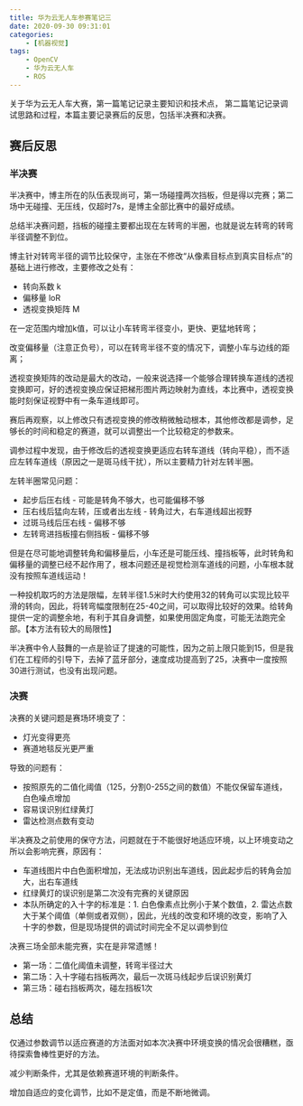 ```yaml
---
title: 华为云无人车参赛笔记三
date: 2020-09-30 09:31:01
categories:
	- [机器视觉]
tags:
	- OpenCV
	- 华为云无人车
	- ROS
---
```


关于华为云无人车大赛，第一篇笔记记录主要知识和技术点， 第二篇笔记记录调试思路和过程，本篇主要记录赛后的反思，包括半决赛和决赛。

<!--more-->

## 赛后反思

### 半决赛

半决赛中，博主所在的队伍表现尚可，第一场碰撞两次挡板，但是得以完赛；第二场中无碰撞、无压线，仅超时7s，是博主全部比赛中的最好成绩。

总结半决赛问题，挡板的碰撞主要都出现在左转弯的半圈，也就是说左转弯的转弯半径调整不到位。

博主针对转弯半径的调节比较保守，主张在不修改“从像素目标点到真实目标点”的基础上进行修改，主要修改之处有：

- 转向系数 k
- 偏移量 loR
- 透视变换矩阵 M

在一定范围内增加k值，可以让小车转弯半径变小，更快、更猛地转弯；

改变偏移量（注意正负号），可以在转弯半径不变的情况下，调整小车与边线的距离；

透视变换矩阵的改动是最大的改动，一般来说选择一个能够合理转换车道线的透视变换即可，好的透视变换应保证把梯形图片两边映射为直线，本比赛中，透视变换能时刻保证视野中有一条车道线即可。

赛后再观察，以上修改只有透视变换的修改稍微触动根本，其他修改都是调参，足够长的时间和稳定的赛道，就可以调整出一个比较稳定的参数来。

调参过程中发现，由于修改后的透视变换更适应右转车道线（转向平稳），而不适应左转车道线（原因之一是斑马线干扰），所以主要精力针对左转半圈。

左转半圈常见问题：

- 起步后压右线 - 可能是转角不够大，也可能偏移不够
- 压右线后猛向左转，压或者出左线 - 转角过大，右车道线超出视野
- 过斑马线后压右线 - 偏移不够
- 左转弯进挡板撞右侧挡板 - 偏移不够

但是在尽可能地调整转角和偏移量后，小车还是可能压线、撞挡板等，此时转角和偏移量的调整已经不起作用了，根本问题还是视觉检测车道线的问题，小车根本就没有按照车道线运动！

一种投机取巧的方法是限幅，左转半径1.5米时大约使用32的转角可以实现比较平滑的转向，因此，将转弯幅度限制在25-40之间，可以取得比较好的效果。给转角提供一定的调整余地，有利于其自身调整，如果使用固定角度，可能无法跑完全部。【本方法有较大的局限性】

半决赛中令人鼓舞的一点是验证了提速的可能性，因为之前上限只能到15，但是我们在工程师的引导下，去掉了蓝牙部分，速度成功提高到了25，决赛中一度按照30进行测试，也没有出现问题。

### 决赛

决赛的关键问题是赛场环境变了：

- 灯光变得更亮
- 赛道地毯反光更严重

导致的问题有：

- 按照原先的二值化阈值（125，分割0-255之间的数值）不能仅保留车道线，白色噪点增加
- 容易误识别红绿黄灯
- 雷达检测点数有变动

半决赛及之前使用的保守方法，问题就在于不能很好地适应环境，以上环境变动之所以会影响完赛，原因有：

- 车道线图片中白色面积增加，无法成功识别出车道线，因此起步后的转角会加大，出右车道线
- 红绿黄灯的误识别是第二次没有完赛的关键原因
- 本队所确定的入十字的标准是：1. 白色像素点比例小于某个数值，2. 雷达点数大于某个阈值（单侧或者双侧），因此，光线的改变和环境的改变，影响了入十字的参数，但是现场提供的调试时间完全不足以调参到位

决赛三场全部未能完赛，实在是非常遗憾！

- 第一场：二值化阈值未调整，转弯半径过大
- 第二场：入十字碰右挡板两次，最后一次斑马线起步后误识别黄灯
- 第三场：碰右挡板两次，碰左挡板1次

## 总结

仅通过参数调节以适应赛道的方法面对如本次决赛中环境变换的情况会很糟糕，亟待探索鲁棒性更好的方法。

减少判断条件，尤其是依赖赛道环境的判断条件。

增加自适应的变化调节，比如不是定值，而是不断地微调。